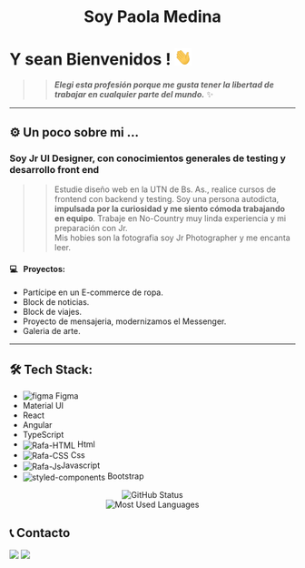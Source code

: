 <h1 align="center">Soy Paola Medina</h1>
<h1 align="left">Y sean Bienvenidos ! <img src="https://raw.githubusercontent.com/ABSphreak/ABSphreak/master/gifs/Hi.gif" width="30px"></h1>

>>**_Elegi esta profesión porque me gusta tener la libertad de trabajar en cualquier parte del mundo._**   :sparkles:


***
## ⚙️ Un poco sobre mi ...
### Soy Jr UI Designer, con conocimientos generales de testing y desarrollo front end
>>Estudie diseño web en la UTN de Bs. As., realice cursos de frontend con backend y testing. Soy una persona autodicta, **impulsada por la curiosidad y me siento cómoda trabajando en equipo**. Trabaje en No-Country muy linda experiencia y mi preparación con Jr. <br>
>Mis hobies son la fotografia soy Jr Photographer y me encanta leer.  

<h4>💻 &#160 Proyectos: </h4>
<ul>
<li> Partícipe en un E-commerce de ropa.</li>
<li> Block de noticias.</li>
<li> Block de viajes.</li>
<li> Proyecto de mensajeria, modernizamos el  Messenger.</li>
<li> Galeria de arte.</li>
</ul>


***
## 🛠 Tech Stack:
<ul>
<li>  <img src="https://www.vectorlogo.zone/logos/figma/figma-icon.svg" alt="figma" width="30" height="25"/> Figma</li>
<li> Material UI</li>
<li> React</li>
<li> Angular</li>
<li> TypeScript </li>
<li><img align="center" alt="Rafa-HTML" height="25" width="30" src="https://user-images.githubusercontent.com/52223033/153649850-5e9211a9-d0cc-4c2a-9ab0-804f269e68ed.png">  Html  </li>
<li> <img align="center" alt="Rafa-CSS" height="25" width="30" src="https://user-images.githubusercontent.com/52223033/153649699-8f87e745-ab3a-4018-ab30-39aa536a100f.png">  Css  </li>
<li> <img align="center" alt="Rafa-Js" height="30" width="30" src="https://user-images.githubusercontent.com/52223033/153652622-15734c8b-afd6-4834-9af9-6f7e507529ad.png">Javascript </li>
<li> <img align="center" alt="styled-components" height="25" width="25" src="https://user-images.githubusercontent.com/52223033/153650054-adf6126f-98b0-47fd-952e-b99627de0807.png"> Bootstrap</li>

</ul>


  
 <p align="center">
<img src="https://github-readme-stats.vercel.app/api?username=paodesign&count_private=true&show_icons=true&theme=great-gatsby" alt="GitHub Status"/><br>
<img width="492px" src = "https://github-readme-stats.vercel.app/api/top-langs/?username=paodesign&show_icons=true&layout=compact&theme=great-gatsby" alt="Most Used Languages">
</p>

<div>
  
 
</div>
  
## :telephone_receiver: Contacto
<a href="https://www.linkedin.com/in/paola-medina-58bb76186/" target="_blank"><img lign="center" width="95px"  src="https://img.shields.io/badge/LinkedIn-%230077B5.svg?&style=flat-square&logo=linkedin&logoColor=white" target="_blank"></a>
<a href="paaaomedina@gmail.com" target="_blank"><img lign="center" width="75px"  src="https://img.shields.io/badge/-Gmail-c14438?style=flat-square&logo=Gmail&logoColor=white"/></a>













